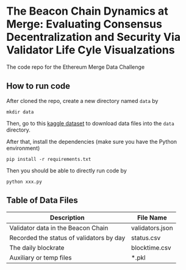 # The Beacon Chain Dynamics at Merge: Evaluating Consensus Decentralization and Security Via Validator Life Cyle Visualzations

The code repo for the Ethereum Merge Data Challenge

## How to run code

After cloned the repo, create a new directory named `data` by

```shell
mkdir data
```

Then, go to this [kaggle dataset](www.kaggle.com/johnathanzhuang/the-beacon-chain-dynamics-at-merge-data) to download data files into the `data` directory.

After that, install the dependencies (make sure you have the Python environment)

```shell
pip install -r requirements.txt
```

Then you should be able to directly run code by

```shell
python xxx.py
```

## Table of Data Files

| Description                              | File Name       |
|------------------------------------------|-----------------|
| Validator data in the Beacon Chain       | validators.json |
| Recorded the status of validators by day | status.csv      |
| The daily blockrate                      | blocktime.csv   |
| Auxiliary or temp files                  | *.pkl           |


